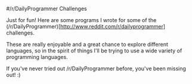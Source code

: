 #/r/DailyProgrammer Challenges

Just for fun! Here are some programs I wrote for some of the (/r/DailyProgrammer)[http://www.reddit.com/r/dailyprogrammer] challenges.

These are really enjoyable and a great chance to explore different languages, so in the spirit of things I'll be trying to use a wide variety of
programming languages.

If you've never tried out /r/DailyProgrammer before, you've been missing out! :)